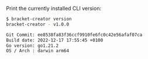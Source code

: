 Print the currently installed CLI version:

```bash
$ bracket-creator version
bracket-creator - v1.0.0

Git Commit: ee8538fa83f36ccf9910fe6fc0c42e56afaf07ca
Build date: 2022-12-17 17:55:45 +0100
Go version: go1.21.2
OS / Arch : darwin arm64
```
